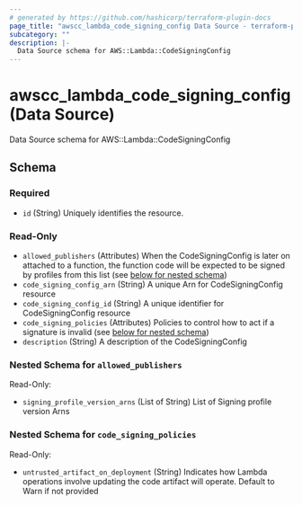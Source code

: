 ```yaml
---
# generated by https://github.com/hashicorp/terraform-plugin-docs
page_title: "awscc_lambda_code_signing_config Data Source - terraform-provider-awscc"
subcategory: ""
description: |-
  Data Source schema for AWS::Lambda::CodeSigningConfig
---
```


# awscc_lambda_code_signing_config (Data Source)

Data Source schema for AWS::Lambda::CodeSigningConfig



<!-- schema generated by tfplugindocs -->
## Schema

### Required

- `id` (String) Uniquely identifies the resource.

### Read-Only

- `allowed_publishers` (Attributes) When the CodeSigningConfig is later on attached to a function, the function code will be expected to be signed by profiles from this list (see [below for nested schema](#nestedatt--allowed_publishers))
- `code_signing_config_arn` (String) A unique Arn for CodeSigningConfig resource
- `code_signing_config_id` (String) A unique identifier for CodeSigningConfig resource
- `code_signing_policies` (Attributes) Policies to control how to act if a signature is invalid (see [below for nested schema](#nestedatt--code_signing_policies))
- `description` (String) A description of the CodeSigningConfig

<a id="nestedatt--allowed_publishers"></a>
### Nested Schema for `allowed_publishers`

Read-Only:

- `signing_profile_version_arns` (List of String) List of Signing profile version Arns


<a id="nestedatt--code_signing_policies"></a>
### Nested Schema for `code_signing_policies`

Read-Only:

- `untrusted_artifact_on_deployment` (String) Indicates how Lambda operations involve updating the code artifact will operate. Default to Warn if not provided
